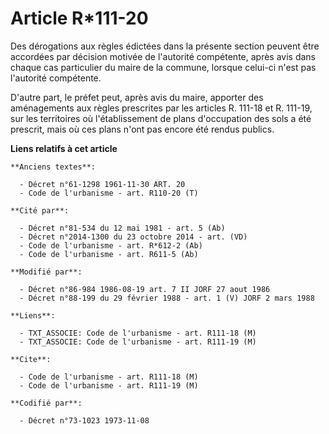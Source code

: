 # Article R*111-20

Des dérogations aux règles édictées dans la présente section peuvent être accordées par décision motivée de l'autorité
compétente, après avis dans chaque cas particulier du maire de la commune, lorsque celui-ci n'est pas l'autorité compétente.

D'autre part, le préfet peut, après avis du maire, apporter des aménagements aux règles prescrites par les articles R. 111-18
et R. 111-19, sur les territoires où l'établissement de plans d'occupation des sols a été prescrit, mais où ces plans n'ont
pas encore été rendus publics.

**Liens relatifs à cet article**

	**Anciens textes**:

	  - Décret n°61-1298 1961-11-30 ART. 20
	  - Code de l'urbanisme - art. R110-20 (T)

	**Cité par**:

	  - Décret n°81-534 du 12 mai 1981 - art. 5 (Ab)
	  - Décret n°2014-1300 du 23 octobre 2014 - art. (VD)
	  - Code de l'urbanisme - art. R*612-2 (Ab)
	  - Code de l'urbanisme - art. R611-5 (Ab)

	**Modifié par**:

	  - Décret n°86-984 1986-08-19 art. 7 II JORF 27 aout 1986
	  - Décret n°88-199 du 29 février 1988 - art. 1 (V) JORF 2 mars 1988

	**Liens**:

	  - TXT_ASSOCIE: Code de l'urbanisme - art. R111-18 (M)
	  - TXT_ASSOCIE: Code de l'urbanisme - art. R111-19 (M)

	**Cite**:

	  - Code de l'urbanisme - art. R111-18 (M)
	  - Code de l'urbanisme - art. R111-19 (M)

	**Codifié par**:

	  - Décret n°73-1023 1973-11-08
